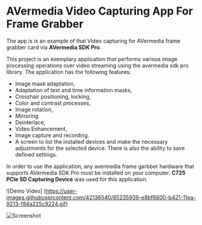 # AVermedia Video Capturing App For Frame Grabber
The app is is an example of that Video capturing for AVermedia frame grabber card via **AVermedia SDK Pro**.

This project is an exemplary application that performs various image processing operations over video streaming using the avermedia sdk pro library.
The application has the following features:

* Image mask adaptation,
* Adaptation of text and time information masks,
* Crosshair positioning, locking,
* Color and contrast processes,
* Image rotation,
* Mirroring
* Deinterlace,
* Video Enhancement,
* Image capture and recording.
* A screen to list the installed devices and make the necessary adjustments for the selected device. There is also the ability to save defined settings.

In order to use the application, any avermedia frame garbber hardware that supports AVermedia SDK Pro must be installed on your computer. **C725 PCIe SD Capturing Device** was used for this application.

![Demo Video]
(https://user-images.githubusercontent.com/42136540/85235939-e8bf6800-b421-11ea-9213-f84a225c9224.gif)

![Screenshot](https://user-images.githubusercontent.com/42136540/85236009-6a16fa80-b422-11ea-8954-72fa097ed33d.png)
